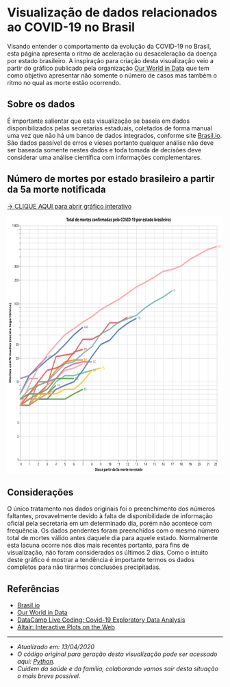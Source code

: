 # Visualização de dados relacionados ao COVID-19 no Brasil
Visando entender o comportamento da evolução da COVID-19 no Brasil, esta página apresenta o ritmo de aceleração ou desaceleração da doença por estado brasileiro. A inspiração para criação desta visualização veio a partir do gráfico publicado pela organização <a target="_blank" rel="noopener noreferrer" href="https://ourworldindata.org/grapher/covid-confirmed-deaths-since-5th-death">Our World in Data</a> que tem como objetivo apresentar não somente o número de casos mas também o ritmo no qual as morte estão ocorrendo.

## Sobre os dados 
É importante salientar que esta visualização se baseia em dados disponibilizados pelas secretarias estaduais, coletados de forma manual uma vez que não há um banco de dados integrados, conforme site <a target="_blank" rel="noopener noreferrer" href="https://brasil.io/dataset/covid19/caso">Brasil.io</a>. São dados passível de erros e vieses portanto qualquer análise não deve ser baseada somente nestes dados e toda tomada de decisões deve considerar uma análise científica com informações complementares.

## Número de mortes por estado brasileiro a partir da 5a morte notificada

<div id="vis"></div>
<script>
    (function(vegaEmbed) {
      var spec = {"config": {"view": {"continuousWidth": 400, "continuousHeight": 300}}, "layer": [{"mark": {"type": "line", "opacity": 0.7, "strokeWidth": 4}, "encoding": {"color": {"condition": {"type": "nominal", "field": "state", "selection": "selector001"}, "value": "lightgray"}, "tooltip": [{"type": "nominal", "field": "state"}, {"type": "nominal", "field": "Date", "timeUnit": "yearmonthdate"}, {"type": "nominal", "field": "Deaths"}], "x": {"type": "quantitative", "field": "Day"}, "y": {"type": "quantitative", "field": "Deaths", "scale": {"type": "log"}}}, "height": 650, "selection": {"selector001": {"type": "single", "fields": ["state"]}}, "title": "Total de mortes confirmadas pelo COVID-19 por estado brasileiros", "width": 800}, {"mark": {"type": "line", "opacity": 0.7, "strokeWidth": 4}, "encoding": {"color": {"type": "nominal", "field": "state"}, "opacity": {"value": 0.5}, "x": {"type": "quantitative", "field": "Day"}, "y": {"type": "quantitative", "field": "Deaths", "scale": {"type": "log"}}}, "height": 650, "title": "Total de mortes confirmadas pelo COVID-19 por estado brasileiros", "transform": [{"filter": {"selection": "selector001"}}], "width": 800}, {"mark": {"type": "text", "align": "left", "dx": 5, "size": 10}, "encoding": {"color": {"type": "nominal", "field": "state", "legend": null}, "text": {"type": "nominal", "field": "state"}, "x": {"type": "quantitative", "aggregate": "max", "axis": {"title": "Dias a partir da 5a morte no estado"}, "field": "Day"}, "y": {"type": "quantitative", "aggregate": {"argmax": "Day"}, "axis": {"title": "Mortes confirmadas (escala logar\u00edtmica)"}, "field": "Deaths"}}, "height": 650, "title": "Total de mortes confirmadas pelo COVID-19 por estado brasileiros", "transform": [{"filter": {"selection": "selector001"}}], "width": 800}], "data": {"name": "data-a67d6f0f4c588450ec21228ccb226684"}, "$schema": "https://vega.github.io/schema/vega-lite/v4.8.1.json", "datasets": {"data-a67d6f0f4c588450ec21228ccb226684": [{"Day": 0, "state": "AM", "Deaths": 7.0, "Date": "2020-04-03T00:00:00"}, {"Day": 1, "state": "AM", "Deaths": 12.0, "Date": "2020-04-04T00:00:00"}, {"Day": 2, "state": "AM", "Deaths": 15.0, "Date": "2020-04-05T00:00:00"}, {"Day": 3, "state": "AM", "Deaths": 19.0, "Date": "2020-04-06T00:00:00"}, {"Day": 4, "state": "AM", "Deaths": 23.0, "Date": "2020-04-07T00:00:00"}, {"Day": 5, "state": "AM", "Deaths": 30.0, "Date": "2020-04-08T00:00:00"}, {"Day": 6, "state": "AM", "Deaths": 40.0, "Date": "2020-04-09T00:00:00"}, {"Day": 7, "state": "AM", "Deaths": 50.0, "Date": "2020-04-10T00:00:00"}, {"Day": 8, "state": "AM", "Deaths": 53.0, "Date": "2020-04-11T00:00:00"}, {"Day": 0, "state": "AP", "Deaths": 5.0, "Date": "2020-04-11T00:00:00"}, {"Day": 0, "state": "BA", "Deaths": 6.0, "Date": "2020-04-03T00:00:00"}, {"Day": 1, "state": "BA", "Deaths": 7.0, "Date": "2020-04-04T00:00:00"}, {"Day": 2, "state": "BA", "Deaths": 9.0, "Date": "2020-04-05T00:00:00"}, {"Day": 3, "state": "BA", "Deaths": 10.0, "Date": "2020-04-06T00:00:00"}, {"Day": 4, "state": "BA", "Deaths": 14.0, "Date": "2020-04-07T00:00:00"}, {"Day": 5, "state": "BA", "Deaths": 18.0, "Date": "2020-04-08T00:00:00"}, {"Day": 6, "state": "BA", "Deaths": 19.0, "Date": "2020-04-09T00:00:00"}, {"Day": 7, "state": "BA", "Deaths": 19.0, "Date": "2020-04-10T00:00:00"}, {"Day": 8, "state": "BA", "Deaths": 21.0, "Date": "2020-04-11T00:00:00"}, {"Day": 0, "state": "CE", "Deaths": 5.0, "Date": "2020-03-29T00:00:00"}, {"Day": 1, "state": "CE", "Deaths": 5.0, "Date": "2020-03-30T00:00:00"}, {"Day": 2, "state": "CE", "Deaths": 7.0, "Date": "2020-03-31T00:00:00"}, {"Day": 3, "state": "CE", "Deaths": 9.0, "Date": "2020-04-01T00:00:00"}, {"Day": 4, "state": "CE", "Deaths": 21.0, "Date": "2020-04-02T00:00:00"}, {"Day": 5, "state": "CE", "Deaths": 22.0, "Date": "2020-04-03T00:00:00"}, {"Day": 6, "state": "CE", "Deaths": 23.0, "Date": "2020-04-04T00:00:00"}, {"Day": 7, "state": "CE", "Deaths": 35.0, "Date": "2020-04-05T00:00:00"}, {"Day": 8, "state": "CE", "Deaths": 35.0, "Date": "2020-04-06T00:00:00"}, {"Day": 9, "state": "CE", "Deaths": 40.0, "Date": "2020-04-07T00:00:00"}, {"Day": 10, "state": "CE", "Deaths": 57.0, "Date": "2020-04-08T00:00:00"}, {"Day": 11, "state": "CE", "Deaths": 57.0, "Date": "2020-04-09T00:00:00"}, {"Day": 12, "state": "CE", "Deaths": 67.0, "Date": "2020-04-10T00:00:00"}, {"Day": 13, "state": "CE", "Deaths": 74.0, "Date": "2020-04-11T00:00:00"}, {"Day": 0, "state": "DF", "Deaths": 5.0, "Date": "2020-04-02T00:00:00"}, {"Day": 1, "state": "DF", "Deaths": 6.0, "Date": "2020-04-03T00:00:00"}, {"Day": 2, "state": "DF", "Deaths": 7.0, "Date": "2020-04-04T00:00:00"}, {"Day": 3, "state": "DF", "Deaths": 7.0, "Date": "2020-04-05T00:00:00"}, {"Day": 4, "state": "DF", "Deaths": 10.0, "Date": "2020-04-06T00:00:00"}, {"Day": 5, "state": "DF", "Deaths": 12.0, "Date": "2020-04-07T00:00:00"}, {"Day": 6, "state": "DF", "Deaths": 12.0, "Date": "2020-04-08T00:00:00"}, {"Day": 7, "state": "DF", "Deaths": 13.0, "Date": "2020-04-09T00:00:00"}, {"Day": 8, "state": "DF", "Deaths": 14.0, "Date": "2020-04-10T00:00:00"}, {"Day": 9, "state": "DF", "Deaths": 14.0, "Date": "2020-04-11T00:00:00"}, {"Day": 0, "state": "ES", "Deaths": 5.0, "Date": "2020-04-03T00:00:00"}, {"Day": 1, "state": "ES", "Deaths": 6.0, "Date": "2020-04-04T00:00:00"}, {"Day": 2, "state": "ES", "Deaths": 6.0, "Date": "2020-04-05T00:00:00"}, {"Day": 3, "state": "ES", "Deaths": 6.0, "Date": "2020-04-06T00:00:00"}, {"Day": 4, "state": "ES", "Deaths": 6.0, "Date": "2020-04-07T00:00:00"}, {"Day": 5, "state": "ES", "Deaths": 6.0, "Date": "2020-04-08T00:00:00"}, {"Day": 6, "state": "ES", "Deaths": 7.0, "Date": "2020-04-09T00:00:00"}, {"Day": 7, "state": "ES", "Deaths": 8.0, "Date": "2020-04-10T00:00:00"}, {"Day": 8, "state": "ES", "Deaths": 9.0, "Date": "2020-04-11T00:00:00"}, {"Day": 0, "state": "GO", "Deaths": 5.0, "Date": "2020-04-06T00:00:00"}, {"Day": 1, "state": "GO", "Deaths": 5.0, "Date": "2020-04-07T00:00:00"}, {"Day": 2, "state": "GO", "Deaths": 7.0, "Date": "2020-04-08T00:00:00"}, {"Day": 3, "state": "GO", "Deaths": 7.0, "Date": "2020-04-09T00:00:00"}, {"Day": 4, "state": "GO", "Deaths": 8.0, "Date": "2020-04-10T00:00:00"}, {"Day": 5, "state": "GO", "Deaths": 10.0, "Date": "2020-04-11T00:00:00"}, {"Day": 0, "state": "MA", "Deaths": 11.0, "Date": "2020-04-07T00:00:00"}, {"Day": 1, "state": "MA", "Deaths": 12.0, "Date": "2020-04-08T00:00:00"}, {"Day": 2, "state": "MA", "Deaths": 16.0, "Date": "2020-04-09T00:00:00"}, {"Day": 3, "state": "MA", "Deaths": 21.0, "Date": "2020-04-10T00:00:00"}, {"Day": 4, "state": "MA", "Deaths": 24.0, "Date": "2020-04-11T00:00:00"}, {"Day": 0, "state": "MG", "Deaths": 6.0, "Date": "2020-04-03T00:00:00"}, {"Day": 1, "state": "MG", "Deaths": 6.0, "Date": "2020-04-04T00:00:00"}, {"Day": 2, "state": "MG", "Deaths": 6.0, "Date": "2020-04-05T00:00:00"}, {"Day": 3, "state": "MG", "Deaths": 9.0, "Date": "2020-04-06T00:00:00"}, {"Day": 4, "state": "MG", "Deaths": 11.0, "Date": "2020-04-07T00:00:00"}, {"Day": 5, "state": "MG", "Deaths": 14.0, "Date": "2020-04-08T00:00:00"}, {"Day": 6, "state": "MG", "Deaths": 15.0, "Date": "2020-04-09T00:00:00"}, {"Day": 7, "state": "MG", "Deaths": 17.0, "Date": "2020-04-10T00:00:00"}, {"Day": 8, "state": "MG", "Deaths": 17.0, "Date": "2020-04-11T00:00:00"}, {"Day": 0, "state": "PA", "Deaths": 5.0, "Date": "2020-04-06T00:00:00"}, {"Day": 1, "state": "PA", "Deaths": 5.0, "Date": "2020-04-07T00:00:00"}, {"Day": 2, "state": "PA", "Deaths": 6.0, "Date": "2020-04-08T00:00:00"}, {"Day": 3, "state": "PA", "Deaths": 7.0, "Date": "2020-04-09T00:00:00"}, {"Day": 4, "state": "PA", "Deaths": 9.0, "Date": "2020-04-10T00:00:00"}, {"Day": 5, "state": "PA", "Deaths": 11.0, "Date": "2020-04-11T00:00:00"}, {"Day": 0, "state": "PB", "Deaths": 7.0, "Date": "2020-04-08T00:00:00"}, {"Day": 1, "state": "PB", "Deaths": 11.0, "Date": "2020-04-09T00:00:00"}, {"Day": 2, "state": "PB", "Deaths": 11.0, "Date": "2020-04-10T00:00:00"}, {"Day": 3, "state": "PB", "Deaths": 13.0, "Date": "2020-04-11T00:00:00"}, {"Day": 0, "state": "PE", "Deaths": 5.0, "Date": "2020-03-28T00:00:00"}, {"Day": 1, "state": "PE", "Deaths": 5.0, "Date": "2020-03-29T00:00:00"}, {"Day": 2, "state": "PE", "Deaths": 6.0, "Date": "2020-03-30T00:00:00"}, {"Day": 3, "state": "PE", "Deaths": 6.0, "Date": "2020-03-31T00:00:00"}, {"Day": 4, "state": "PE", "Deaths": 8.0, "Date": "2020-04-01T00:00:00"}, {"Day": 5, "state": "PE", "Deaths": 9.0, "Date": "2020-04-02T00:00:00"}, {"Day": 6, "state": "PE", "Deaths": 10.0, "Date": "2020-04-03T00:00:00"}, {"Day": 7, "state": "PE", "Deaths": 14.0, "Date": "2020-04-04T00:00:00"}, {"Day": 8, "state": "PE", "Deaths": 21.0, "Date": "2020-04-05T00:00:00"}, {"Day": 9, "state": "PE", "Deaths": 30.0, "Date": "2020-04-06T00:00:00"}, {"Day": 10, "state": "PE", "Deaths": 34.0, "Date": "2020-04-07T00:00:00"}, {"Day": 11, "state": "PE", "Deaths": 46.0, "Date": "2020-04-08T00:00:00"}, {"Day": 12, "state": "PE", "Deaths": 56.0, "Date": "2020-04-09T00:00:00"}, {"Day": 13, "state": "PE", "Deaths": 65.0, "Date": "2020-04-10T00:00:00"}, {"Day": 14, "state": "PE", "Deaths": 72.0, "Date": "2020-04-11T00:00:00"}, {"Day": 0, "state": "PI", "Deaths": 5.0, "Date": "2020-04-07T00:00:00"}, {"Day": 1, "state": "PI", "Deaths": 6.0, "Date": "2020-04-08T00:00:00"}, {"Day": 2, "state": "PI", "Deaths": 7.0, "Date": "2020-04-09T00:00:00"}, {"Day": 3, "state": "PI", "Deaths": 7.0, "Date": "2020-04-10T00:00:00"}, {"Day": 4, "state": "PI", "Deaths": 7.0, "Date": "2020-04-11T00:00:00"}, {"Day": 0, "state": "PR", "Deaths": 5.0, "Date": "2020-04-03T00:00:00"}, {"Day": 1, "state": "PR", "Deaths": 7.0, "Date": "2020-04-04T00:00:00"}, {"Day": 2, "state": "PR", "Deaths": 10.0, "Date": "2020-04-05T00:00:00"}, {"Day": 3, "state": "PR", "Deaths": 14.0, "Date": "2020-04-06T00:00:00"}, {"Day": 4, "state": "PR", "Deaths": 15.0, "Date": "2020-04-07T00:00:00"}, {"Day": 5, "state": "PR", "Deaths": 17.0, "Date": "2020-04-08T00:00:00"}, {"Day": 6, "state": "PR", "Deaths": 24.0, "Date": "2020-04-09T00:00:00"}, {"Day": 7, "state": "PR", "Deaths": 26.0, "Date": "2020-04-10T00:00:00"}, {"Day": 8, "state": "PR", "Deaths": 27.0, "Date": "2020-04-11T00:00:00"}, {"Day": 0, "state": "RJ", "Deaths": 6.0, "Date": "2020-03-24T00:00:00"}, {"Day": 1, "state": "RJ", "Deaths": 8.0, "Date": "2020-03-25T00:00:00"}, {"Day": 2, "state": "RJ", "Deaths": 9.0, "Date": "2020-03-26T00:00:00"}, {"Day": 3, "state": "RJ", "Deaths": 10.0, "Date": "2020-03-27T00:00:00"}, {"Day": 4, "state": "RJ", "Deaths": 13.0, "Date": "2020-03-28T00:00:00"}, {"Day": 5, "state": "RJ", "Deaths": 17.0, "Date": "2020-03-29T00:00:00"}, {"Day": 6, "state": "RJ", "Deaths": 18.0, "Date": "2020-03-30T00:00:00"}, {"Day": 7, "state": "RJ", "Deaths": 23.0, "Date": "2020-03-31T00:00:00"}, {"Day": 8, "state": "RJ", "Deaths": 28.0, "Date": "2020-04-01T00:00:00"}, {"Day": 9, "state": "RJ", "Deaths": 41.0, "Date": "2020-04-02T00:00:00"}, {"Day": 10, "state": "RJ", "Deaths": 47.0, "Date": "2020-04-03T00:00:00"}, {"Day": 11, "state": "RJ", "Deaths": 58.0, "Date": "2020-04-04T00:00:00"}, {"Day": 12, "state": "RJ", "Deaths": 64.0, "Date": "2020-04-05T00:00:00"}, {"Day": 13, "state": "RJ", "Deaths": 71.0, "Date": "2020-04-06T00:00:00"}, {"Day": 14, "state": "RJ", "Deaths": 89.0, "Date": "2020-04-07T00:00:00"}, {"Day": 15, "state": "RJ", "Deaths": 106.0, "Date": "2020-04-08T00:00:00"}, {"Day": 16, "state": "RJ", "Deaths": 122.0, "Date": "2020-04-09T00:00:00"}, {"Day": 17, "state": "RJ", "Deaths": 147.0, "Date": "2020-04-10T00:00:00"}, {"Day": 18, "state": "RJ", "Deaths": 155.0, "Date": "2020-04-11T00:00:00"}, {"Day": 0, "state": "RN", "Deaths": 6.0, "Date": "2020-04-04T00:00:00"}, {"Day": 1, "state": "RN", "Deaths": 7.0, "Date": "2020-04-05T00:00:00"}, {"Day": 2, "state": "RN", "Deaths": 7.0, "Date": "2020-04-06T00:00:00"}, {"Day": 3, "state": "RN", "Deaths": 8.0, "Date": "2020-04-07T00:00:00"}, {"Day": 4, "state": "RN", "Deaths": 11.0, "Date": "2020-04-08T00:00:00"}, {"Day": 5, "state": "RN", "Deaths": 11.0, "Date": "2020-04-09T00:00:00"}, {"Day": 6, "state": "RN", "Deaths": 11.0, "Date": "2020-04-10T00:00:00"}, {"Day": 7, "state": "RN", "Deaths": 13.0, "Date": "2020-04-11T00:00:00"}, {"Day": 0, "state": "RS", "Deaths": 5.0, "Date": "2020-04-01T00:00:00"}, {"Day": 1, "state": "RS", "Deaths": 5.0, "Date": "2020-04-02T00:00:00"}, {"Day": 2, "state": "RS", "Deaths": 6.0, "Date": "2020-04-03T00:00:00"}, {"Day": 3, "state": "RS", "Deaths": 7.0, "Date": "2020-04-04T00:00:00"}, {"Day": 4, "state": "RS", "Deaths": 7.0, "Date": "2020-04-05T00:00:00"}, {"Day": 5, "state": "RS", "Deaths": 8.0, "Date": "2020-04-06T00:00:00"}, {"Day": 6, "state": "RS", "Deaths": 8.0, "Date": "2020-04-07T00:00:00"}, {"Day": 7, "state": "RS", "Deaths": 10.0, "Date": "2020-04-08T00:00:00"}, {"Day": 8, "state": "RS", "Deaths": 14.0, "Date": "2020-04-09T00:00:00"}, {"Day": 9, "state": "RS", "Deaths": 15.0, "Date": "2020-04-10T00:00:00"}, {"Day": 10, "state": "RS", "Deaths": 16.0, "Date": "2020-04-11T00:00:00"}, {"Day": 0, "state": "SC", "Deaths": 5.0, "Date": "2020-04-02T00:00:00"}, {"Day": 1, "state": "SC", "Deaths": 5.0, "Date": "2020-04-03T00:00:00"}, {"Day": 2, "state": "SC", "Deaths": 10.0, "Date": "2020-04-04T00:00:00"}, {"Day": 3, "state": "SC", "Deaths": 10.0, "Date": "2020-04-05T00:00:00"}, {"Day": 4, "state": "SC", "Deaths": 11.0, "Date": "2020-04-06T00:00:00"}, {"Day": 5, "state": "SC", "Deaths": 15.0, "Date": "2020-04-07T00:00:00"}, {"Day": 6, "state": "SC", "Deaths": 17.0, "Date": "2020-04-08T00:00:00"}, {"Day": 7, "state": "SC", "Deaths": 18.0, "Date": "2020-04-09T00:00:00"}, {"Day": 8, "state": "SC", "Deaths": 18.0, "Date": "2020-04-10T00:00:00"}, {"Day": 9, "state": "SC", "Deaths": 21.0, "Date": "2020-04-11T00:00:00"}, {"Day": 0, "state": "SP", "Deaths": 5.0, "Date": "2020-03-19T00:00:00"}, {"Day": 1, "state": "SP", "Deaths": 9.0, "Date": "2020-03-20T00:00:00"}, {"Day": 2, "state": "SP", "Deaths": 15.0, "Date": "2020-03-21T00:00:00"}, {"Day": 3, "state": "SP", "Deaths": 22.0, "Date": "2020-03-22T00:00:00"}, {"Day": 4, "state": "SP", "Deaths": 30.0, "Date": "2020-03-23T00:00:00"}, {"Day": 5, "state": "SP", "Deaths": 40.0, "Date": "2020-03-24T00:00:00"}, {"Day": 6, "state": "SP", "Deaths": 48.0, "Date": "2020-03-25T00:00:00"}, {"Day": 7, "state": "SP", "Deaths": 58.0, "Date": "2020-03-26T00:00:00"}, {"Day": 8, "state": "SP", "Deaths": 68.0, "Date": "2020-03-27T00:00:00"}, {"Day": 9, "state": "SP", "Deaths": 84.0, "Date": "2020-03-28T00:00:00"}, {"Day": 10, "state": "SP", "Deaths": 98.0, "Date": "2020-03-29T00:00:00"}, {"Day": 11, "state": "SP", "Deaths": 113.0, "Date": "2020-03-30T00:00:00"}, {"Day": 12, "state": "SP", "Deaths": 136.0, "Date": "2020-03-31T00:00:00"}, {"Day": 13, "state": "SP", "Deaths": 164.0, "Date": "2020-04-01T00:00:00"}, {"Day": 14, "state": "SP", "Deaths": 188.0, "Date": "2020-04-02T00:00:00"}, {"Day": 15, "state": "SP", "Deaths": 219.0, "Date": "2020-04-03T00:00:00"}, {"Day": 16, "state": "SP", "Deaths": 260.0, "Date": "2020-04-04T00:00:00"}, {"Day": 17, "state": "SP", "Deaths": 275.0, "Date": "2020-04-05T00:00:00"}, {"Day": 18, "state": "SP", "Deaths": 304.0, "Date": "2020-04-06T00:00:00"}, {"Day": 19, "state": "SP", "Deaths": 371.0, "Date": "2020-04-07T00:00:00"}, {"Day": 20, "state": "SP", "Deaths": 428.0, "Date": "2020-04-08T00:00:00"}, {"Day": 21, "state": "SP", "Deaths": 496.0, "Date": "2020-04-09T00:00:00"}, {"Day": 22, "state": "SP", "Deaths": 540.0, "Date": "2020-04-10T00:00:00"}, {"Day": 23, "state": "SP", "Deaths": 560.0, "Date": "2020-04-11T00:00:00"}]}};
      var embedOpt = {"mode": "vega-lite"};

      function showError(el, error){
          el.innerHTML = ('<div class="error" style="color:red;">'
                          + '<p>JavaScript Error: ' + error.message + '</p>'
                          + "<p>This usually means there's a typo in your chart specification. "
                          + "See the javascript console for the full traceback.</p>"
                          + '</div>');
          throw error;
      }
      const el = document.getElementById('vis');
      vegaEmbed("#vis", spec, embedOpt)
        .catch(error => showError(el, error));
    })(vegaEmbed);

</script>



<a target="_blank" rel="noopener noreferrer" href="https://vega.github.io/editor/#/url/vega-lite/N4KABGBEDGD2B2AzAlgc0gLjMSA3ZApgO6bYwIAuy8ArrDQM4DqyAJhQBakAsADLwBooceFVr0GACQJoOFUgGZ+AX2UDwUADYBDAJ4EATqQDaGiKAiWoAW20GA1qRwVdABwKlIm6h6GRYrtrQyC6kvAB0AOx+DBQGsPYELOxcWNxqZpaQBPBwrNToWBZWWXCasEZFmSXCCPlUCE7VNVAu7p7wsNbU2pqQ6i0lkCgEmqyesdoUvs01kAyjBNAN8BOLyxX8AGyQs5YZgxB4vTQeWF6yFKgGeruDBy2QFLCwmlSuJnvmT25nUJ3deC9fpQEZjCYUKYeB6DZy-DpdHp9Pxg8bnAAiUJBT2Q1gIAFV4CFPPo7NZKBxWFiYS04e1zgCkdjUZ50QQphwGJBlHsALoDR4ADycP3pUAAjjRtKIQlNkLhfKDCOCMbcaVZILomodWvDzpLpVRIVQFf0vkrRmioGyOVyBYN5tBen86X8vLB0Dz7s11VAODJUHJSFsAKyCZrzdYrEULTRLZ4GbYitpuhgFOPM5WsLlYYzzY0eXmqe1ZI0Z84AFVgkM0YFYBDA5IM0wYYBEKAMtiprfc5TAAGEAPIANQAkuiALQARgAnGBXBUwARJqxYGAAEY3NNx5DxO0RohsTikAAc-EyNOKGtsDmTeq0PmxASCIS1WAi0SgsXiiWSx7SvrZLksD5PAhTYHs5DlJUZApgigLAiiWYQtSJYas+wShEUxyaKcYThCGvpHMK2FwfqUoysa8qKsMyGqlqRFQG+EE6qKboGpRcqmmhQwshi7KcPurEME65awfe7qensXolIB-qXMGYY8TiFBiZAVY1nWDZNi2bYIB2XbaD2oxrkOY6TrO86LsukKrhuW7IDue5mnMcTSgwiAVNYJg4CgbyGDGUbII05yxvGmy8Dsqj8geR6pGAZ68BeJZXlkN6OKREnTIK8h+L0aCrOccaILlUCsCRYAhjEyAAF5-FOvCATkeQFNqjxlBUd5ipAjJAsiFoql+BbYnGqA5FatCaJojFPAQOVdW6vWIQNVr5qhkEValrkSRxRpcTMrHaKg1wEKgWLnLYwo8Rq2iCsgOawSEanosgRlgNo852FQBh1h9IYfTpDadEuK6wNy11ZHx1q3NJEOam1DpkRKFF7SaB2HJAR0nWd0winYqCXayaoQ0ct33cmT1ugAshUuntruhmtgAFMuokfeUZ0GAAtxQ3ROgAlOD5q0ZarICZydwtDJVhyQGQZYKG4auZTngab0WmNrTy56UgDPaN284mQOI7jtOc4Lj9Nn62um5GY5MjOcpbnwB5Xk+bR-kwTgYXLMFhVflGEVRcoMVzIeKSnueMsaKHZVTNoIpAninhUpCE7QOurAnls3CIDOrDQIgCgEAATAorBbIgvCsEorDcOuCjQEsJdTiGQtHAAJCJ-q2J4cgUK4DAYAA9MPCpneEqAhBwNDruEwXD93BC2GPp3aBO3jTGP3DhCe4RTuEABWDCNAKkCp0ZBAUA9qXn-H6eZ9nuf54XxdlxXVc19X9eN83refDUHAmJmKCCGudKAABBKm2IbSCVIJ+SAmJcbnBLrwVBE5eDcAwQoCs-AMB4P4O3EoQDbhYCnDEYa5woEwPFg9KcJc-BILdKg9BmCMHcFwbwfBXDCG+hIcxBhYDkGQOgYw2hpBW6MPAZAFhvB2EYJDJw7h3CiFWH4YoCh0jqFiNtBImcUjhEyLQXIthkUlEEN4Koyw6i0iaMMdo604isBlwMcw4x8jeCRHMTwyxfDEGkMqnYt0DjEFOLAEoVxnhZEeJPN4lRfjgHBiCZ4EJsCJZpFAf4wx0TTEzjibwniNiwAIMmPY0RjjdFYCUtDbJ7i2ENXyb4wp-iQHJPOAAIQgTQypYAtiRJQXUrBvAcEWPic0xJZC2lQE6d0uBWAEFMKiYM9hjSrHfAmWAQRa1DEzJ0XMsA+ialuNYUMxRoyCnNCKQoKZkBdkVP2Q1fpUAclDK2KshJATuA3LuaEnpU4vlHKWScjBXjzlNMuS00gVUhFuh+WkuhJ4nlGOBbwWJYK1lkA2X0mFng4VhNnEil5GC8noo+cxEplDpldL2eksABLAUDOBQ00l4yAmZNKW6fsABRWZtLoVZOOSYhQE4S4kp8WMiFGzyE4vONy3lD1+WLMZUKicSh3msoETcuVNKHoLOkTk4VCgpzqslQE65MqoDavubSw5AqgUmKGcallprmIAu2ZynlOrSAt0JcstBJrAGQqqVqz11qHoly2Uq55fqRniouYGrFIb5XevNXa5VHiOHOoTQEil0irW-P2QoRV+q-VnLjeC7NzFEUWsgPm+Fihi21JRW8rNxCg0HKTV6jJvqUWgvLRiopjya11rCSGPVTaHUYLRf2slEjpXus8COnpY6e2Tt4GK5R8a21Sq2RyxdoaC20q2OOwV8jmUzo1WEG56IABiybg0MujSikuAbt0BPnXujEd6u29NXR42Nm6K1vs1TW2997il-tMZmi9LqNGge-WG+BkHTmvrUe2t1n7rQIcPXQzJUbkVrpbTBytULr3YfrWQyNJbe2oese27FC6v3gfochqdtH1k5rI8x1N+GiXrvY5igJ1bGNYeY263jyzz2AYHe29llLIBcoAMrgcbae0xAGLEyalTcpT4GGMSZRdB6Ts7nE6eUz+-T1G11luM5erAqbMMKfM4hhWrGzGtrQxsjD8ndMWbc322zsGH0iac3ptz07AskdczW3zLmIOPoIx4jdmmTPxZC7FnDp5WNSZS3ZsAcnpEAHFBwqbc0RyLwGJE3OK6VhLfGAu5aC5s6rJWf0nvtTEgTVyWvgfa+m3JXX0M9Z-cJgzk6cs+K02ym5VNqVxanPOsbHiGuTdSx++Ts3mNUYnZ1jzdGNm7o23NzLZDLM7YG3tjjzEHNHfAz6urkneCDY2QVwxVNCthYeyijTq28vreke9z7aan1rqM41qLzWa2A78196zz2zUzY+z+21S3THlfB5V2xUOkfzcW1Z5b8PmL8sc9D+b4n8emIixjzzASGMk5xydulqmOsXeI5jtL9PmN9ZB2ep7l3BOtJrQABWOxRwJsOPHo9+01-7hiRe1eB4l0xK2JUQ8O9I+XMPFd8ap9LiHN2Nei7CdzpXQzkt6-Z95w34GUcU6wRN1X7PXtuiF+03r4XCdVeF27n9C23Pm8dzTkDIXXfMbx+d+3fO2dB6vcLg9Yvmf9eFSXXXgf9vvpuUL+Po7IPJ4D1umPpm49A9R4aqPFXC-hMz9nnpZ21OGqddH9Prrq-gdG3bjBjeK-N9I8X5HbmX386KXT+TWfmN4Y78Mz38zW++-JxHlZQ-23Ccc2Pn993telunx2vvcWIkS7R9vodIea+Fvn2poZKuC897IbLl3p-aXcDryzoZqfr9XYkeruXD+FXP-62bo-A3b-PTRPHnepcvanG-fLTPUcBXVHS-I-GAkvSfN-IDSvL-F3WAtrf3bfIAzA93A-SPbfZ3TwIXAAJTgMnx+zTw-0mWFwoOwMIMXyb1oMhxDwYPmwnwX14Bs0gNYLwNII4MZ3+TK23ytzlyELF0kSYM8W32J1H0kPxRNx123xHw10UJ6RLnPxf2JW31zQkLuz-zAKIKXxexuTIIAClkDztk8wcLdK879PBLC29c8RVeD7CoCMCnCrD+8D9k8pcaCBc4MQtnDfcuD68RUr80CoDxC3RQj5seMKdk9UCpsidzCfD5tlC6k89VD0jmN28bDVUICPDWD9C4iMjGcXE-DVUu8+CgisAV95N4jKiCiL9O9t9bVHNmixduBw82j-VTD30SDzhuiwluAsjvsj9HCRiKiE9WidDMEj8vCZi9NtD-8FFAC8i2s+iFiAj396i6VYjvC29bduCojUiJF5DpFRi-lIoPdBjmIpw1DDEbiHkI0cCHiJEyjji58JjxtijAiilhioAyCAA5aw-ouwwE9taYkE8ExgzfFFdw6Eg7cw+EuLP4yXXAtElwmQ841LI4kY9E4QnY9Y1FOQnE33Uk4w3Qz46LEI4kqQ6k03acAE-YoE8w5zRnUAlk3gWokog42EyAMgrkhPAfbfZYkE0UsJIw3k6g9k9tAQkY6UnpTEqDMQzkggxEuHOk8XEIlU-ZeYskvY6I1g54uIg02lI0mk2Q3U745U8fe4lgg4xo64y0uhNYm0-PU0g4zopo90y47LNkn0jkmtRTfsSg7gwfZ0wdG5cMyM-o+UkM9tSUyAeMsItzKEhUjZJUqAdMzgtzZE7Mz5OMiMqk0Q3Uq4wxfM4Qnk+rXIsMsszIp07vUo0s-Ij4mM5fds33a0lkh3YswXELRTIXBMlnYVWcRAsM0c3w7U7BEVYMi4ovYcmc+bOs7IkVfklEhHacu7bbCIiNDU3cn9ffOc4ZEVJMpcvUxzEc8DPgVwrQhslcu8vsg1NwvQuM1c7k18jckuE0q8106sr8sXLYH81hZPfEvLP06RW8kbT0pXZIo-YEtM4CsJGcMClVUVKYz8sPRIwotVXUljY8hI2Ut8o1TY4i4QnONzLcwciRQkvM1Cv5E8DCjxaM1swUqst0WCuLFuU4xMo-c0zwHiyorYcIhYrM5MqVe0xiu7SIdcpEo-QC7ipiwtTBCsrsqVaCoC8DBQSIZk+s3U1BHCn9bgFPFsuoopDfG81Sx-GcUiv1b0q894yihPe8pggc3xTIXkDQHkZQIAA/view">-> CLIQUE AQUI para abrir gráfico interativo</a>

<img 
    src="visualization.svg" 
    alt="Mortes por estado brasileiro"
    height="600"
    width="1000" />

## Considerações
O único tratamento nos dados originais foi o preenchimento dos números faltantes, provavelmente devido à falta de disponibilidade de informação oficial pela secretaria em um determinado dia, porém não acontece com frequência. Os dados pendentes foram preenchidos com o mesmo número total de mortes válido antes daquele dia para aquele estado. Normalmente esta lacuna ocorre nos dias mais recentes portanto, para fins de visualização, não foram considerados os últimos 2 dias. Como o intuito deste gráfico é mostrar a tendência é importante termos os dados completos para não tirarmos conclusões precipitadas.

## Referências

* <a target="_blank" rel="noopener noreferrer" href="https://brasil.io/dataset/covid19/caso">Brasil.io</a>
* <a target="_blank" rel="noopener noreferrer" href="https://ourworldindata.org/grapher/covid-confirmed-deaths-since-5th-death">Our World in Data</a>
* <a target="_blank" rel="noopener noreferrer" href="https://www.facebook.com/726282547396228/videos/861466570947781/">DataCamp Live Coding: Covid-19 Exploratory Data Analysis</a>
* <a target="_blank" rel="noopener noreferrer" href="https://matthewkudija.com/blog/2018/06/22/altair-interactive/">Altair: Interactive Plots on the Web</a>

---

- *Atualizado em: 13/04/2020*
- *O código original para geração desta visualização pode ser acessado aqui: <a target="_blank" rel="noopener noreferrer" href="https://github.com/fehann/COVID-19-Brazil/blob/master/covid19estadosbrasileiros.py">Python</a>.*
- *Cuidem da saúde e da familia, colaborando vamos sair desta situação o mais breve possível.*


<!---
Para atualizar o gráfico:
1) Google Colab - rodar o notebook
2) Salvar imagem em SVG e substituir no Github
3) Abrir no editor do Vega Lite e copiar link para Github
-->
